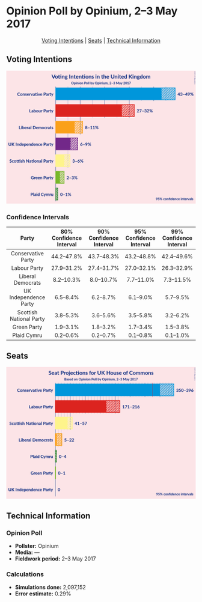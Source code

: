 # Opinion Poll by Opinium, 2–3 May 2017

<p align="center"><a href="#voting-intentions">Voting Intentions</a> | <a href="#seats">Seats</a> | <a href="#technical-information">Technical Information</a></p>

## Voting Intentions

![Graph with voting intentions not yet produced](2017-05-03-Opinium.png "Voting Intentions")

### Confidence Intervals

| Party | 80% Confidence Interval | 90% Confidence Interval | 95% Confidence Interval | 99% Confidence Interval |
|:-----:|:-----------------------:|:-----------------------:|:-----------------------:|:-----------------------:|
| Conservative Party | 44.2–47.8% |43.7–48.3% |43.2–48.8% |42.4–49.6% |
| Labour Party | 27.9–31.2% |27.4–31.7% |27.0–32.1% |26.3–32.9% |
| Liberal Democrats | 8.2–10.3% |8.0–10.7% |7.7–11.0% |7.3–11.5% |
| UK Independence Party | 6.5–8.4% |6.2–8.7% |6.1–9.0% |5.7–9.5% |
| Scottish National Party | 3.8–5.3% |3.6–5.6% |3.5–5.8% |3.2–6.2% |
| Green Party | 1.9–3.1% |1.8–3.2% |1.7–3.4% |1.5–3.8% |
| Plaid Cymru | 0.2–0.6% |0.2–0.7% |0.1–0.8% |0.1–1.0% |

## Seats

![Graph with seats not yet produced](2017-05-03-Opinium-seats.png "Seats")

## Technical Information

### Opinion Poll

+ **Pollster:** Opinium
+ **Media:** —
+ **Fieldwork period:** 2–3 May 2017

### Calculations

+ **Simulations done:** 2,097,152
+ **Error estimate:** 0.29%

